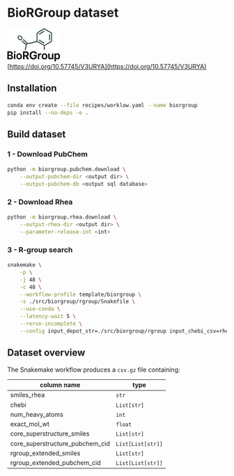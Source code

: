 # BioRGroup dataset

![BioRGroup Logo](.github/docs/logo.jpg)  
[https://doi.org/10.57745/V3URYA](https://doi.org/10.57745/V3URYA)

## Installation

```sh
conda env create --file recipes/worklow.yaml --name biorgroup
pip install --no-deps -e .
```

## Build dataset

### 1 - Download PubChem
```sh
python -m biorgroup.pubchem.download \
    --output-pubchem-dir <output dir> \
    --output-pubchem-db <output sql database>
```

### 2 - Download Rhea
```sh
python -m biorgroup.rhea.download \
    --output-rhea-dir <output dir> \
    --parameter-release-int <int>
```

### 3 - R-group search
```sh
snakemake \
    -p \
    -j 48 \
    -c 48 \
    --workflow-profile template/biorgroup \
    -s ./src/biorgroup/rgroup/Snakefile \
    --use-conda \
    --latency-wait 5 \
    --rerun-incomplete \
    --config input_depot_str=./src/biorgroup/rgroup input_chebi_csv=rhea-chebi-smiles.csv input_pubchem_db=pubchem.db output_dir_str=chebi parameter_search_timeout_int=10
```

## Dataset overview
The Snakemake workflow produces a `csv.gz` file containing:  

| column name | type |
| --- | --- |
| smiles_rhea | `str`|
| chebi | `List[str]` |
| num_heavy_atoms | `int` |
| exact_mol_wt | `float` |
| core_superstructure_smiles | `List[str]` |
| core_superstructure_pubchem_cid | `List[List[str]]` |
| rgroup_extended_smiles | `List[str]` |
| rgroup_extended_pubchem_cid | `List[List[str]]` |
